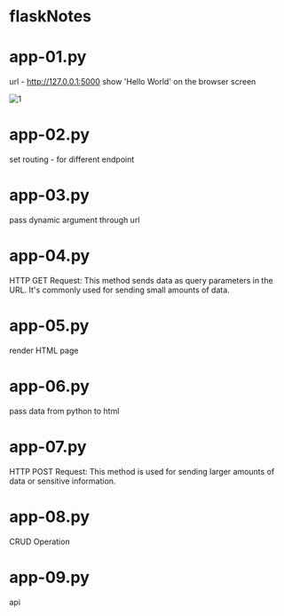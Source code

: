 # flaskNotes

# app-01.py
url - http://127.0.0.1:5000
show 'Hello World' on the browser screen 

![1](https://github.com/manikanda-s/flaskNotes/assets/108984646/471c90c6-c228-4ac7-9a68-5ab8a7b4abe3)


# app-02.py
set routing - for different endpoint

# app-03.py
pass dynamic argument through url

# app-04.py
HTTP GET Request: This method sends data as query parameters in the URL. It's commonly used for sending small amounts of data.

# app-05.py
render HTML page

# app-06.py
pass data from python to html

# app-07.py
HTTP POST Request: This method is used for sending larger amounts of data or sensitive information. 

# app-08.py
CRUD Operation

# app-09.py
api
